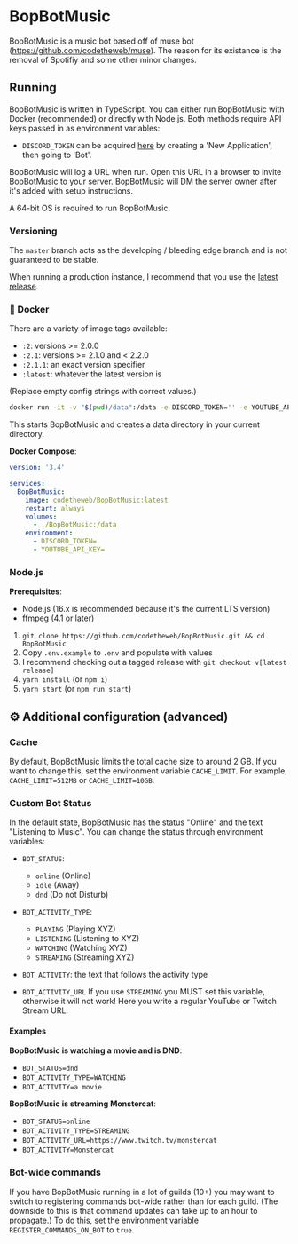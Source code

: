 # BopBotMusic

BopBotMusic is a music bot based off of muse bot (https://github.com/codetheweb/muse). The reason for its existance is the removal of Spotifiy and some other minor changes.


## Running

BopBotMusic is written in TypeScript. You can either run BopBotMusic with Docker (recommended) or directly with Node.js. Both methods require API keys passed in as environment variables:

- `DISCORD_TOKEN` can be acquired [here](https://discordapp.com/developers/applications) by creating a 'New Application', then going to 'Bot'.

BopBotMusic will log a URL when run. Open this URL in a browser to invite BopBotMusic to your server. BopBotMusic will DM the server owner after it's added with setup instructions.

A 64-bit OS is required to run BopBotMusic.

### Versioning

The `master` branch acts as the developing / bleeding edge branch and is not guaranteed to be stable.

When running a production instance, I recommend that you use the [latest release](https://github.com/codetheweb/BopBotMusic/releases/).


### 🐳 Docker

There are a variety of image tags available:
- `:2`: versions >= 2.0.0
- `:2.1`: versions >= 2.1.0 and < 2.2.0
- `:2.1.1`: an exact version specifier
- `:latest`: whatever the latest version is

(Replace empty config strings with correct values.)

```bash
docker run -it -v "$(pwd)/data":/data -e DISCORD_TOKEN='' -e YOUTUBE_API_KEY='' codetheweb/BopBotMusic:latest
```

This starts BopBotMusic and creates a data directory in your current directory.

**Docker Compose**:

```yaml
version: '3.4'

services:
  BopBotMusic:
    image: codetheweb/BopBotMusic:latest
    restart: always
    volumes:
      - ./BopBotMusic:/data
    environment:
      - DISCORD_TOKEN=
      - YOUTUBE_API_KEY=
```

### Node.js

**Prerequisites**:
* Node.js (16.x is recommended because it's the current LTS version)
* ffmpeg (4.1 or later)

1. `git clone https://github.com/codetheweb/BopBotMusic.git && cd BopBotMusic`
2. Copy `.env.example` to `.env` and populate with values
3. I recommend checking out a tagged release with `git checkout v[latest release]`
4. `yarn install` (or `npm i`)
5. `yarn start` (or `npm run start`)

## ⚙️ Additional configuration (advanced)

### Cache

By default, BopBotMusic limits the total cache size to around 2 GB. If you want to change this, set the environment variable `CACHE_LIMIT`. For example, `CACHE_LIMIT=512MB` or `CACHE_LIMIT=10GB`.

### Custom Bot Status

In the default state, BopBotMusic has the status "Online" and the text "Listening to Music". You can change the status through environment variables:

- `BOT_STATUS`:
  - `online` (Online)
  - `idle` (Away)
  - `dnd` (Do not Disturb)

- `BOT_ACTIVITY_TYPE`:
  - `PLAYING` (Playing XYZ)
  - `LISTENING` (Listening to XYZ)
  - `WATCHING` (Watching XYZ)
  - `STREAMING` (Streaming XYZ)

- `BOT_ACTIVITY`: the text that follows the activity type

- `BOT_ACTIVITY_URL` If you use `STREAMING` you MUST set this variable, otherwise it will not work! Here you write a regular YouTube or Twitch Stream URL.

#### Examples

**BopBotMusic is watching a movie and is DND**:
- `BOT_STATUS=dnd`
- `BOT_ACTIVITY_TYPE=WATCHING`
- `BOT_ACTIVITY=a movie`

**BopBotMusic is streaming Monstercat**:
- `BOT_STATUS=online`
- `BOT_ACTIVITY_TYPE=STREAMING`
- `BOT_ACTIVITY_URL=https://www.twitch.tv/monstercat`
- `BOT_ACTIVITY=Monstercat`

### Bot-wide commands

If you have BopBotMusic running in a lot of guilds (10+) you may want to switch to registering commands bot-wide rather than for each guild. (The downside to this is that command updates can take up to an hour to propagate.) To do this, set the environment variable `REGISTER_COMMANDS_ON_BOT` to `true`.
